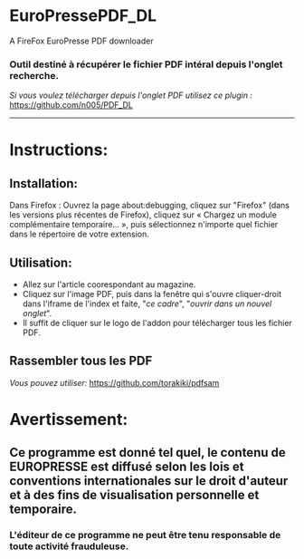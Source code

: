 # EuroPressePDF_DL
A FireFox EuroPresse PDF downloader

### Outil destiné à récupérer le fichier PDF intéral depuis l'onglet recherche.
*Si vous voulez télécharger depuis l'onglet PDF utilisez ce plugin :* https://github.com/n005/PDF_DL  

---
# Instructions:
## Installation:
Dans Firefox : Ouvrez la page about:debugging, cliquez sur "Firefox" (dans les versions plus récentes de Firefox), cliquez sur « Chargez un module complémentaire temporaire… », puis sélectionnez n'importe quel fichier dans le répertoire de votre extension.

## Utilisation:
* Allez sur l'article coorespondant au magazine.
* Cliquez sur l'image PDF, puis dans la fenêtre qui s'ouvre cliquer-droit dans l'iframe de l'index et faite, "*ce cadre*", "*ouvrir dans un nouvel onglet*".
* Il suffit de cliquer sur le logo de l'addon pour télécharger tous les fichier PDF.

## Rassembler tous les PDF
*Vous pouvez utiliser:* https://github.com/torakiki/pdfsam

# Avertissement:
## Ce programme est donné tel quel, le contenu de EUROPRESSE est diffusé selon les lois et conventions internationales sur le droit d'auteur et à des fins de visualisation personnelle et temporaire.
### L'éditeur de ce programme ne peut être tenu responsable de toute activité frauduleuse.
